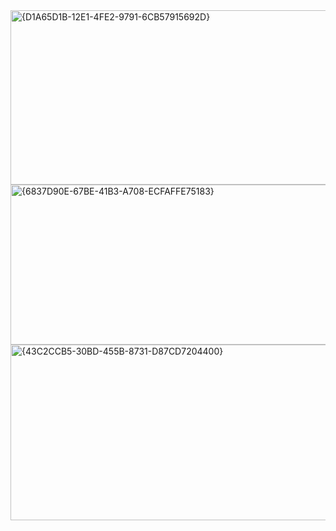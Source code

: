 <img width="702" height="279" alt="{D1A65D1B-12E1-4FE2-9791-6CB57915692D}" src="https://github.com/user-attachments/assets/396c2010-439e-4e66-aa91-5a721e283585" />

<img width="692" height="256" alt="{6837D90E-67BE-41B3-A708-ECFAFFE75183}" src="https://github.com/user-attachments/assets/3e083dc9-1b53-4f06-b838-7f557bb7f2ed" />

<img width="741" height="281" alt="{43C2CCB5-30BD-455B-8731-D87CD7204400}" src="https://github.com/user-attachments/assets/6f2375af-3e54-4967-8de0-a59d9f755432" />
